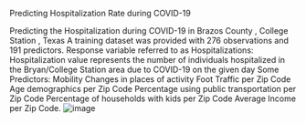 Predicting Hospitalization Rate during COVID-19 

Predicting the Hospitalization during COVID-19 in Brazos County , College Station , Texas 
A training dataset was provided with 276 observations and 191 predictors. 
Response variable referred to as Hospitalizations: Hospitalization value represents the number of individuals hospitalized in the Bryan/College Station area due to COVID-19 on the given day
Some Predictors: 
Mobility Changes in places of activity 
Foot Traffic per Zip Code
Age demographics per Zip Code
Percentage using public transportation per Zip Code
Percentage of households with kids per Zip Code
Average Income per Zip Code. ![image](https://user-images.githubusercontent.com/96862493/193172289-fa10cfcd-bdfb-41e5-b6cd-577b7f7d459d.png)
